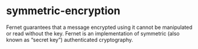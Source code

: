 # symmetric-encryption
Fernet guarantees that a message encrypted using it cannot be manipulated or read without the key. Fernet is an implementation of symmetric (also known as “secret key”) authenticated cryptography.
